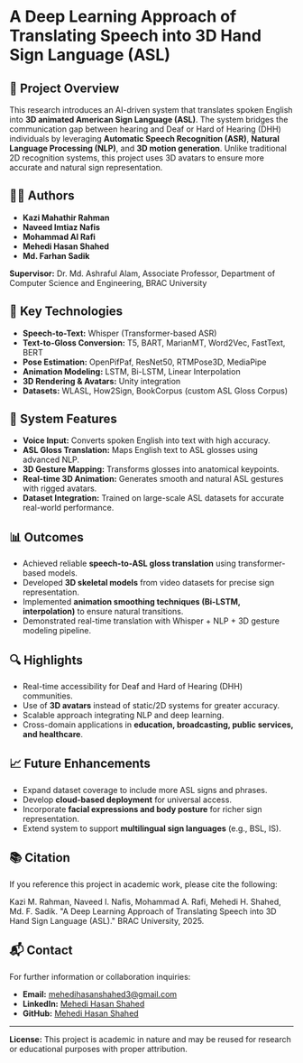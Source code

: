 # A Deep Learning Approach of Translating Speech into 3D Hand Sign Language (ASL)

## 📄 Project Overview

This research introduces an AI-driven system that translates spoken English into **3D animated American Sign Language (ASL)**. The system bridges the communication gap between hearing and Deaf or Hard of Hearing (DHH) individuals by leveraging **Automatic Speech Recognition (ASR)**, **Natural Language Processing (NLP)**, and **3D motion generation**. Unlike traditional 2D recognition systems, this project uses 3D avatars to ensure more accurate and natural sign representation.

## 👨‍🔬 Authors

* **Kazi Mahathir Rahman**
* **Naveed Imtiaz Nafis**
* **Mohammad Al Rafi**
* **Mehedi Hasan Shahed**
* **Md. Farhan Sadik**

**Supervisor:**  Dr. Md. Ashraful Alam, Associate Professor, Department of Computer Science and Engineering, BRAC University

## 🧠 Key Technologies

* **Speech-to-Text:** Whisper (Transformer-based ASR)
* **Text-to-Gloss Conversion:** T5, BART, MarianMT, Word2Vec, FastText, BERT
* **Pose Estimation:** OpenPifPaf, ResNet50, RTMPose3D, MediaPipe
* **Animation Modeling:** LSTM, Bi-LSTM, Linear Interpolation
* **3D Rendering & Avatars:** Unity integration
* **Datasets:** WLASL, How2Sign, BookCorpus (custom ASL Gloss Corpus)

## 🚀 System Features

* **Voice Input:** Converts spoken English into text with high accuracy.
* **ASL Gloss Translation:** Maps English text to ASL glosses using advanced NLP.
* **3D Gesture Mapping:** Transforms glosses into anatomical keypoints.
* **Real-time 3D Animation:** Generates smooth and natural ASL gestures with rigged avatars.
* **Dataset Integration:** Trained on large-scale ASL datasets for accurate real-world performance.

## 📊 Outcomes

* Achieved reliable **speech-to-ASL gloss translation** using transformer-based models.
* Developed **3D skeletal models** from video datasets for precise sign representation.
* Implemented **animation smoothing techniques (Bi-LSTM, interpolation)** to ensure natural transitions.
* Demonstrated real-time translation with Whisper + NLP + 3D gesture modeling pipeline.

## 🔍 Highlights

* Real-time accessibility for Deaf and Hard of Hearing (DHH) communities.
* Use of **3D avatars** instead of static/2D systems for greater accuracy.
* Scalable approach integrating NLP and deep learning.
* Cross-domain applications in **education, broadcasting, public services, and healthcare**.

## 📈 Future Enhancements

* Expand dataset coverage to include more ASL signs and phrases.
* Develop **cloud-based deployment** for universal access.
* Incorporate **facial expressions and body posture** for richer sign representation.
* Extend system to support **multilingual sign languages** (e.g., BSL, IS).

## 📚 Citation

If you reference this project in academic work, please cite the following:

Kazi M. Rahman, Naveed I. Nafis, Mohammad A. Rafi, Mehedi H. Shahed, Md. F. Sadik.
"A Deep Learning Approach of Translating Speech into 3D Hand Sign Language (ASL)."
BRAC University, 2025.

## 📬 Contact

For further information or collaboration inquiries:

* **Email:** [mehedihasanshahed3@gmail.com](mailto:mehedihasanshahed3@gmail.com)
* **LinkedIn:** [Mehedi Hasan Shahed](https://www.linkedin.com/in/mehedi-hasan-153404287/)  
* **GitHub:** [Mehedi Hasan Shahed](https://github.com/MehediHasanShahed)

---

**License:** This project is academic in nature and may be reused for research or educational purposes with proper attribution.
